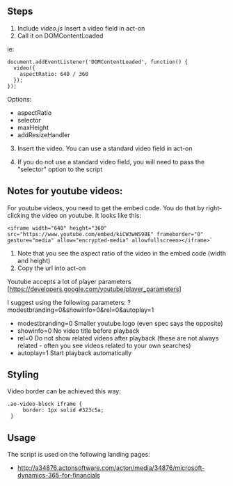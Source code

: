 
## Steps


1. Include *video.js*
Insert a video field in act-on
2. Call it on DOMContentLoaded

ie:
```
document.addEventListener('DOMContentLoaded', function() {
  video({
    aspectRatio: 640 / 360
  });
});
```

Options:
- aspectRatio
- selector
- maxHeight
- addResizeHandler

3. Insert the video. You can use a standard video field in act-on

4. If you do not use a standard video field, you will need to pass the "selector" option to the script



## Notes for youtube videos:
For youtube videos, you need to get the embed code. You do that by right-clicking the video on youtube. It looks like this:

```
<iframe width="640" height="360" src="https://www.youtube.com/embed/kiCW3wWS98E" frameborder="0" gesture="media" allow="encrypted-media" allowfullscreen></iframe>`
```
1. Note that you see the aspect ratio of the video in the embed code (width and height)
2. Copy the url into act-on

Youtube accepts a lot of player parameters [https://developers.google.com/youtube/player_parameters]

I suggest using the following parameters:
?modestbranding=0&showinfo=0&rel=0&autoplay=1

- modestbranding=0    Smaller youtube logo (even spec says the opposite)
- showinfo=0          No video title before playback
- rel=0               Do not show related videos after playback (these are not always related - often you see videos related to your own searches)
- autoplay=1          Start playback automatically


## Styling
Video border can be achieved this way:
```
.ao-video-block iframe {
     border: 1px solid #323c5a;
 }
 ```


## Usage

The script is used on the following landing pages:
- http://a34876.actonsoftware.com/acton/media/34876/microsoft-dynamics-365-for-financials
